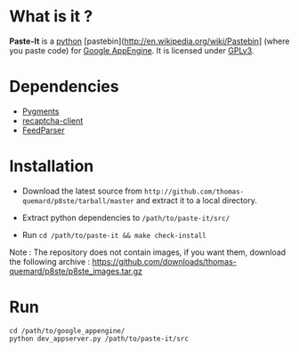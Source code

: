 # What is it ?

   **Paste-It** is a [python](http://python.org) [pastebin](http://en.wikipedia.org/wiki/Pastebin] (where you paste code) for [Google AppEngine](http://code.google.com/appengine/). It
is licensed under [GPLv3](http://www.gnu.org/licenses/gpl-3.0.html).



# Dependencies

* [Pygments][pygments]
* [recaptcha-client][recaptcha-client]
* [FeedParser][feedparser]



# Installation

* Download the latest source from
    `http://github.com/thomas-quemard/p8ste/tarball/master`
  and extract it to a local directory.

* Extract python dependencies to `/path/to/paste-it/src/`

*  Run
   `cd /path/to/paste-it && make check-install`


Note : The repository does not contain images, if you want them, download the following archive :
https://github.com/downloads/thomas-quemard/p8ste/p8ste_images.tar.gz



# Run

    cd /path/to/google_appengine/
    python dev_appserver.py /path/to/paste-it/src



[gae]: http://code.google.com/appengine/
[pygments]: http://pygments.org
[python]: http://pythong.org
[recaptcha-client]: http://pypi.python.org/pypi/recaptcha-client
[feedparser]:http://www.feedparser.org/
